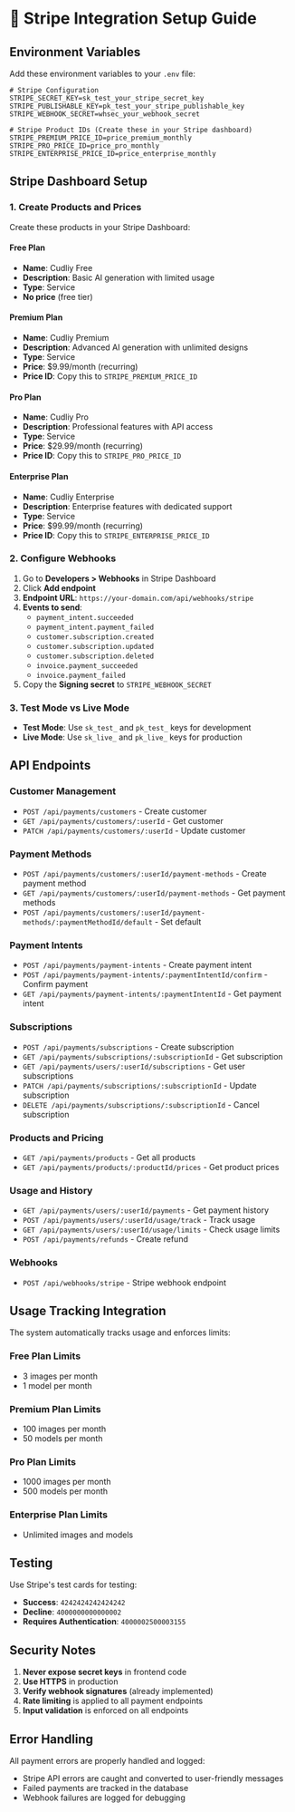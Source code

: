 # 🏦 Stripe Integration Setup Guide

## Environment Variables

Add these environment variables to your `.env` file:

```env
# Stripe Configuration
STRIPE_SECRET_KEY=sk_test_your_stripe_secret_key
STRIPE_PUBLISHABLE_KEY=pk_test_your_stripe_publishable_key
STRIPE_WEBHOOK_SECRET=whsec_your_webhook_secret

# Stripe Product IDs (Create these in your Stripe dashboard)
STRIPE_PREMIUM_PRICE_ID=price_premium_monthly
STRIPE_PRO_PRICE_ID=price_pro_monthly
STRIPE_ENTERPRISE_PRICE_ID=price_enterprise_monthly
```

## Stripe Dashboard Setup

### 1. Create Products and Prices

Create these products in your Stripe Dashboard:

#### Free Plan
- **Name**: Cudliy Free
- **Description**: Basic AI generation with limited usage
- **Type**: Service
- **No price** (free tier)

#### Premium Plan
- **Name**: Cudliy Premium
- **Description**: Advanced AI generation with unlimited designs
- **Type**: Service
- **Price**: $9.99/month (recurring)
- **Price ID**: Copy this to `STRIPE_PREMIUM_PRICE_ID`

#### Pro Plan
- **Name**: Cudliy Pro
- **Description**: Professional features with API access
- **Type**: Service
- **Price**: $29.99/month (recurring)
- **Price ID**: Copy this to `STRIPE_PRO_PRICE_ID`

#### Enterprise Plan
- **Name**: Cudliy Enterprise
- **Description**: Enterprise features with dedicated support
- **Type**: Service
- **Price**: $99.99/month (recurring)
- **Price ID**: Copy this to `STRIPE_ENTERPRISE_PRICE_ID`

### 2. Configure Webhooks

1. Go to **Developers > Webhooks** in Stripe Dashboard
2. Click **Add endpoint**
3. **Endpoint URL**: `https://your-domain.com/api/webhooks/stripe`
4. **Events to send**:
   - `payment_intent.succeeded`
   - `payment_intent.payment_failed`
   - `customer.subscription.created`
   - `customer.subscription.updated`
   - `customer.subscription.deleted`
   - `invoice.payment_succeeded`
   - `invoice.payment_failed`
5. Copy the **Signing secret** to `STRIPE_WEBHOOK_SECRET`

### 3. Test Mode vs Live Mode

- **Test Mode**: Use `sk_test_` and `pk_test_` keys for development
- **Live Mode**: Use `sk_live_` and `pk_live_` keys for production

## API Endpoints

### Customer Management
- `POST /api/payments/customers` - Create customer
- `GET /api/payments/customers/:userId` - Get customer
- `PATCH /api/payments/customers/:userId` - Update customer

### Payment Methods
- `POST /api/payments/customers/:userId/payment-methods` - Create payment method
- `GET /api/payments/customers/:userId/payment-methods` - Get payment methods
- `POST /api/payments/customers/:userId/payment-methods/:paymentMethodId/default` - Set default

### Payment Intents
- `POST /api/payments/payment-intents` - Create payment intent
- `POST /api/payments/payment-intents/:paymentIntentId/confirm` - Confirm payment
- `GET /api/payments/payment-intents/:paymentIntentId` - Get payment intent

### Subscriptions
- `POST /api/payments/subscriptions` - Create subscription
- `GET /api/payments/subscriptions/:subscriptionId` - Get subscription
- `GET /api/payments/users/:userId/subscriptions` - Get user subscriptions
- `PATCH /api/payments/subscriptions/:subscriptionId` - Update subscription
- `DELETE /api/payments/subscriptions/:subscriptionId` - Cancel subscription

### Products and Pricing
- `GET /api/payments/products` - Get all products
- `GET /api/payments/products/:productId/prices` - Get product prices

### Usage and History
- `GET /api/payments/users/:userId/payments` - Get payment history
- `POST /api/payments/users/:userId/usage/track` - Track usage
- `GET /api/payments/users/:userId/usage/limits` - Check usage limits
- `POST /api/payments/refunds` - Create refund

### Webhooks
- `POST /api/webhooks/stripe` - Stripe webhook endpoint

## Usage Tracking Integration

The system automatically tracks usage and enforces limits:

### Free Plan Limits
- 3 images per month
- 1 model per month

### Premium Plan Limits
- 100 images per month
- 50 models per month

### Pro Plan Limits
- 1000 images per month
- 500 models per month

### Enterprise Plan Limits
- Unlimited images and models

## Testing

Use Stripe's test cards for testing:

- **Success**: `4242424242424242`
- **Decline**: `4000000000000002`
- **Requires Authentication**: `4000002500003155`

## Security Notes

1. **Never expose secret keys** in frontend code
2. **Use HTTPS** in production
3. **Verify webhook signatures** (already implemented)
4. **Rate limiting** is applied to all payment endpoints
5. **Input validation** is enforced on all endpoints

## Error Handling

All payment errors are properly handled and logged:
- Stripe API errors are caught and converted to user-friendly messages
- Failed payments are tracked in the database
- Webhook failures are logged for debugging
